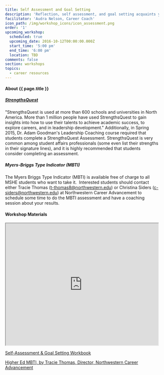 ```yaml
---
title: Self Assessment and Goal Setting
description: 'Reflection, self assessment, and goal setting acquaints you with your value, provides material for your resume, refines your focus, and serves as a filter for opportunities and well-intentioned advice.'
facilitator: 'Audra Nelson, Career Coach'
icon_path: /img/workshop_icons/icon_assessment.png
order: '1'
upcoming_workshop:
  scheduled: true
  upcoming_date: 2016-10-12T00:00:00.000Z
  start_time: '5:00 pm'
  end_time: '6:00 pm'
  location: TBD
comments: false
section: workshops
topics:
  - career resources
---
```



#### About {{ page.title }}

##### []()[StrengthsQuest](http://www.strengthsquest.com/content/141728/index.aspx)

[]()"StrengthsQuest is used at more than 600 schools and universities in North America. More than 1 million people have used StrengthsQuest to gain insights into how to use their talents to achieve academic success, to explore careers, and in leadership development." Additionally, in Spring 2015, Dr. Adam Goodman's Leadership Coaching course required that students complete a StrengthsQuest Assessment. StrengthsQuest is very common among student affairs professionals (some even list their strengths in their signature lines), and it is highly recommended that students consider completing an assessment.

##### []()Myers-Briggs Type Indicator (MBTI)

The Myers Briggs Type Indicator (MBTI) is available free of charge to all MSHE students who want to take it.  Interested students should contact either Tracie Thomas ([t-thomas8@northwestern.edu](&#109;&#097;&#105;&#108;&#116;&#111;:&#116;&#045;&#116;&#104;&#111;&#109;&#097;&#115;&#056;&#064;&#110;&#111;&#114;&#116;&#104;&#119;&#101;&#115;&#116;&#101;&#114;&#110;&#046;&#101;&#100;&#117;)) or Christina Siders ([c-siders@northwestern.edu](&#109;&#097;&#105;&#108;&#116;&#111;:&#099;&#045;&#115;&#105;&#100;&#101;&#114;&#115;&#064;&#110;&#111;&#114;&#116;&#104;&#119;&#101;&#115;&#116;&#101;&#114;&#110;&#046;&#101;&#100;&#117;)) at Northwestern Career Advancement to schedule some time to do the MBTI assessment and have a coaching session about your results.

#### Workshop Materials

<iframe src="https://app.box.com/embed/preview/s42z567ri8mnqdrkzhzswt7dn0bxd5c1?theme=dark" width="500" height="400" allowfullscreen="allowfullscreen" webkitallowfullscreen="webkitallowfullscreen"></iframe>

[Self-Assessment & Goal Setting Workbook](https://northwestern.box.com/shared/static/q32716lrw116kk24gz0dmcrnxz9ig7cj.doc)

[Higher Ed MBTI, by Tracie Thomas, Director, Northwestern Career Advancement](https://northwestern.box.com/shared/static/iiq8sp70pmwqu3po989x3ls9cgsenyra.pptx)
